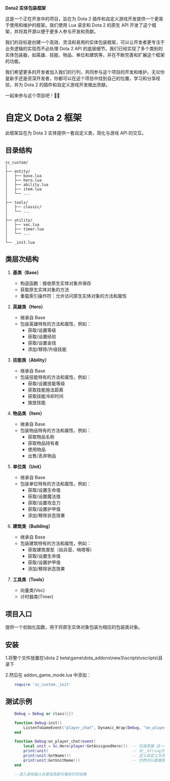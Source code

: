 **Dota2 实体包装框架**

这是一个正在开发中的项目，旨在为 Dota 2 插件和自定义游戏开发提供一个更易于使用和维护的框架。我们使用 Lua 语言和 Dota 2 的原生 API 开发了这个框架，并将其开源以便于更多人参与开发和贡献。

我们的目标是创建一个高效、灵活和易用的实体包装框架，可以让开发者更专注于业务逻辑的实现而不必处理 Dota 2 API 的底层细节。我们已经实现了多个类别的实体包装器，如英雄、技能、物品、单位和建筑等，并在不断完善和扩展这个框架的功能。

我们希望更多的开发者加入我们的行列，共同参与这个项目的开发和维护。无论你是新手还是资深开发者，你都可以在这个项目中找到自己的位置，学习和分享经验，并为 Dota 2 的插件和自定义游戏开发做出贡献。

一起来参与这个项目吧！👏🎉

# 自定义 Dota 2 框架

此框架旨在为 Dota 2 实体提供一套自定义类，简化与游戏 API 的交互。

## 目录结构

```
sc_custom/
│
├── entity/
│   ├── base.lua
│   ├── hero.lua
│   ├── ability.lua
│   ├── item.lua
│   └── ...
│
├── tools/
│   ├── classic/
│   └── ...
│
├── utility/
│   ├── vec.lua
│   ├── timer.lua
│   └── ...
│
└── _init.lua
```

## 类层次结构

1. **基类（Base）**

   - 构造函数：接收原生实体对象并保存
   - 获取原生实体对象的方法
   - 重载索引操作符：允许访问原生实体对象的方法和属性

2. **英雄类（Hero）**

   - 继承自 Base
   - 包装英雄特有的方法和属性，例如：
     - 获取/设置等级
     - 获取/设置经验
     - 获取/设置金钱
     - 添加/移除/升级技能

3. **技能类（Ability）**

   - 继承自 Base
   - 包装技能特有的方法和属性，例如：
     - 获取/设置技能等级
     - 获取技能施法距离
     - 获取技能冷却时间
     - 施放技能

4. **物品类（Item）**

   - 继承自 Base
   - 包装物品特有的方法和属性，例如：
     - 获取物品名称
     - 获取物品持有者
     - 使用物品
     - 出售/丢弃物品

5. **单位类（Unit）**

   - 继承自 Base
   - 包装单位特有的方法和属性，例如：
     - 获取/设置生命值
     - 获取/设置魔法值
     - 获取/设置攻击力
     - 获取/设置护甲值
     - 添加/移除状态效果

6. **建筑类（Building）**

   - 继承自 Base
   - 包装建筑特有的方法和属性，例如：
     - 获取建筑类型（如兵营、哨塔等）
     - 获取/设置生命值
     - 获取/设置护甲值
     - 添加/移除状态效果

7. **工具类（Tools）**
   - 向量类(Vec)
   - 计时器类(Timer)

## 项目入口

提供一个初始化函数，用于将原生实体对象包装为相应的包装类对象。

## 安装

1.将整个文件放置在\dota 2 beta\game\dota_addons\new3\scripts\vscripts\目录下

2.然后在 addon_game_mode.lua 中添加：

```lua
    require 'sc_custom._init'
```

## 测试示例

```lua
    Debug = Debug or class({})

    function Debug:init()
        ListenToGameEvent("player_chat", Dynamic_Wrap(Debug, "on_player_chat"), self)   --注册玩家聊天回调
    end

    function Debug:on_player_chat(event)
        local unit = Sc.Hero(player:GetAssignedHero())  -- 包装英雄 这一步通常会用事件触发
        print(unit)                                     -- 对__String方法的重载
        print(unit:GetName())                           -- 定义自定义方法
        print(unit:GetUnitName())                       -- 仍然可以直接使用原生的方法
    end

    --进入游戏输入任意信息即可看到打印结果
```
